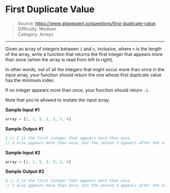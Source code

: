 # First Duplicate Value
> Source: https://www.algoexpert.io/questions/first-duplicate-value  
> Difficulty: Medium  
> Category: Arrays
---

Given an array of integers between `1` and `n`, inclusive, where `n` is the length of 
the array, write a function that returns the first integer that appears more 
than once (when the array is read from left to right).

In other words, out of all the integers that might occur more than once in the
input array, your function should return the one whose first duplicate value
has the minimum index.

If no integer appears more than once, your function should return `-1`.

Note that you're allowed to mutate the input array.

**Sample Input #1**
```javascript
array = [2, 1, 5, 2, 3, 3, 4]
```

**Sample Output #1**
```javascript
2 // 2 is the first integer that appears more than once.
// 3 also appears more than once, but the second 3 appears after the second 2.
```

**Sample Input #2**
```javascript
array = [2, 1, 5, 3, 3, 2, 4]
```

**Sample Output #2**
```javascript
3 // 3 is the first integer that appears more than once.
// 2 also appears more than once, but the second 2 appears after the second 3.
```
